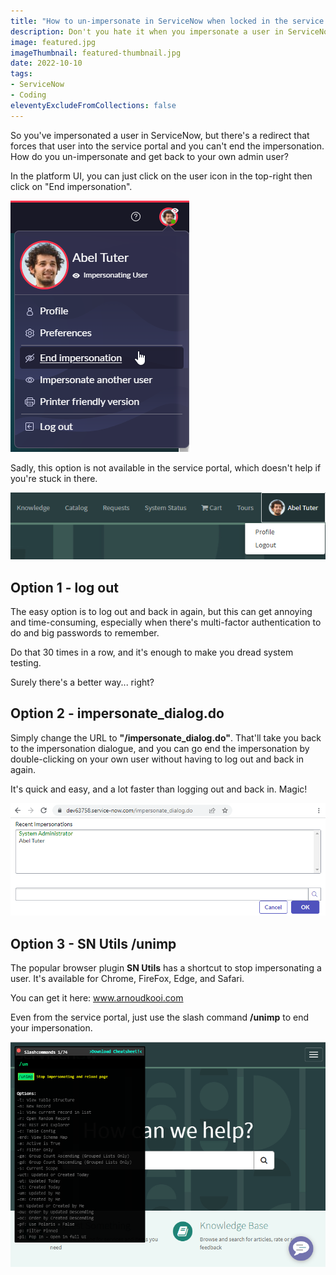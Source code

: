```yaml
---
title: "How to un-impersonate in ServiceNow when locked in the service portal"
description: Don't you hate it when you impersonate a user in ServiceNow, but you can't un-impersonate because a redirect keeps you stuck in the service portal? Here's a quick way to escape the redirect prison.
image: featured.jpg
imageThumbnail: featured-thumbnail.jpg
date: 2022-10-10
tags:
- ServiceNow
- Coding
eleventyExcludeFromCollections: false
---
```


So you've impersonated a user in ServiceNow, but there's a redirect that forces that user into the service portal and you can't end the impersonation. How do you un-impersonate and get back to your own admin user?

In the platform UI, you can just click on the user icon in the top-right then click on "End impersonation".

[![Platform UI, end impersonation](platform-end-impersonation.png)](platform-end-impersonation.png)

Sadly, this option is not available in the service portal, which doesn't help if you're stuck in there.

[![Service Portal, no end impersonation](sp-no-end-impersonate.png)](sp-no-end-impersonate.png)

## Option 1 - log out
The easy option is to log out and back in again, but this can get annoying and time-consuming, especially when there's multi-factor authentication to do and big passwords to remember. 

Do that 30 times in a row, and it's enough to make you dread system testing.

Surely there's a better way... right?

## Option 2 - impersonate_dialog.do
Simply change the URL to **"/impersonate_dialog.do"**. That'll take you back to the impersonation dialogue, and you can go end the impersonation by double-clicking on your own user without having to log out and back in again. 

It's quick and easy, and a lot faster than logging out and back in. Magic!

[![impersonate_dialog.do](impersonate_dialog_do.png)](impersonate_dialog_do.png)

## Option 3 - SN Utils /unimp
The popular browser plugin **SN Utils** has a shortcut to stop impersonating a user. It's available for Chrome, FireFox, Edge, and Safari. 

You can get it here: www.arnoudkooi.com

Even from the service portal, just use the slash command **/unimp** to end your impersonation.

[![SN Utils /unimp](sn-utils-unimp.png)](sn-utils-unimp.png)


